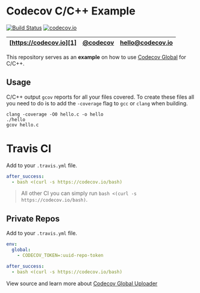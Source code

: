 Codecov C/C++ Example
=====================

[![Build Status](https://travis-ci.org/gcgft/example-c.svg?branch=master)](https://travis-ci.org/gcgft/example-c)
[![codecov.io](https://codecov.io/github/gcgft/example-c/coverage.svg?branch=master)](https://codecov.io/github/gcgft/example-c?branch=master)

| [https://codecov.io][1] | [@codecov][2] | [hello@codecov.io][3] |
| ----------------------- | ------------- | --------------------- |

This repository serves as an **example** on how to use [Codecov Global][4] for C/C++.

## Usage

C/C++ output `gcov` reports for all your files covered. To create these files all you need to do is to add the `-coverage` flag to `gcc` or `clang` when building.

```
clang -coverage -O0 hello.c -o hello
./hello
gcov hello.c
```

# Travis CI

Add to your `.travis.yml` file.
```yml
after_success:
  - bash <(curl -s https://codecov.io/bash)
```

> All other CI you can simply run `bash <(curl -s https://codecov.io/bash)`.

## Private Repos

Add to your `.travis.yml` file.
```yml
env:
  global:
    - CODECOV_TOKEN=:uuid-repo-token

after_success:
  - bash <(curl -s https://codecov.io/bash)
```

View source and learn more about [Codecov Global Uploader][4]

[1]: https://codecov.io/
[2]: https://twitter.com/codecov
[3]: mailto:hello@codecov.io
[4]: https://github.com/codecov/codecov-bash
